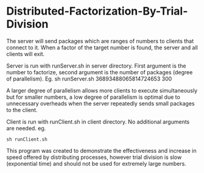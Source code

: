 # Distributed-Factorization-By-Trial-Division

The server will send packages which are ranges of numbers to clients that connect to it. When a factor of the target number is found, the server and all clients will exit.

Server is run with runServer.sh in server directory. First argument is the number to factorize, second argument is the number of packages (degree of parallelism). 
Eg. sh runServer.sh 36893488065814724653 300

A larger degree of parallelism allows more clients to execute simultaneously but for smaller numbers, a low degree of parallelism is optimal due to unnecessary overheads when the server repeatedly sends small packages to the client.

Client is run with runClient.sh in client directory. No additional arguments are needed. eg. 
```shell
sh runClient.sh
```

This program was created to demonstrate the effectiveness and increase in speed offered by distributing processes, however trial division is slow (exponential time) and should not be used for extremely large numbers.
